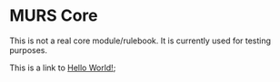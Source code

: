 # MURS Core

This is not a real core module/rulebook. It is currently used for testing purposes.

This is a link to [Hello World!](murs/hello/world);